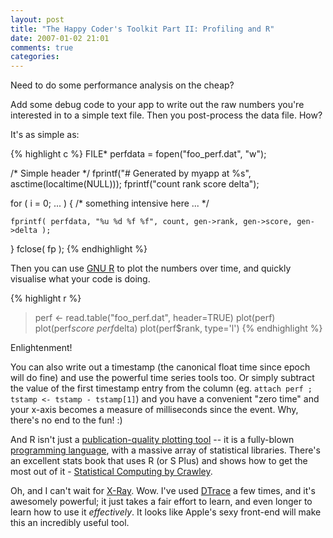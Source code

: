 ```yaml
---
layout: post
title: "The Happy Coder's Toolkit Part II: Profiling and R"
date: 2007-01-02 21:01
comments: true
categories: 
---
```


Need to do some performance analysis on the cheap?

Add some debug code to your app to write out the raw numbers you're interested in to a simple text file. Then you post-process the data file. How?
<!--more-->
It's as simple as:

{% highlight c %}
  FILE* perfdata = fopen("foo_perf.dat", "w");

  /* Simple header */
  fprintf("# Generated by myapp at %s", asctime(localtime(NULL)));
  fprintf("count rank score delta");

  for ( i = 0; ... )
  {
    /* something intensive here ... */

    fprintf( perfdata, "%u %d %f %f", count, gen->rank, gen->score, gen->delta );
  }
  fclose( fp );
{% endhighlight %}

Then you can use [GNU R](http://www.r-project.org/) to plot the numbers over time, and quickly visualise what your code is doing.

{% highlight r %}
> perf <- read.table("foo_perf.dat", header=TRUE)
> plot(perf)
> plot(perf$score ~ perf$delta)
> plot(perf$rank, type='l')
{% endhighlight %}

Enlightenment!

You can also write out a timestamp (the canonical float time since epoch will do fine) and use the powerful time series tools too.  Or simply subtract the value of the first timestamp entry from the column (eg. `attach perf ; tstamp <- tstamp - tstamp[1]`) and you have a convenient "zero time" and your x-axis becomes a measure of milliseconds since the event.  Why, there's no end to the fun! :)

And R isn't just a [publication-quality plotting tool](http://www.r-project.org/screenshots/screenshots.html) -- it is a fully-blown [programming language](http://www.r-project.org/about.html), with a massive array of statistical libraries.  There's an excellent stats book that uses R (or S Plus) and shows how to get the most out of it - [Statistical Computing by Crawley](ttp://www.amazon.com/Statistical-Computing-Introduction-Analysis-S-Plus/dp/0471560405/sr=1-2/qid=1167731672/ref=pd_bbs_sr_2/103-8385460-2747869?ie=UTF8&amp;s=books).

Oh, and I can't wait for [X-Ray](http://www.apple.com/macosx/leopard/xcode.html).  Wow.  I've used [DTrace](http://www.opensolaris.org/os/community/dtrace/) a few times, and it's awesomely powerful; it just takes a fair effort to learn, and even longer to learn how to use it <i>effectively</i>.  It looks like Apple's sexy front-end will make this an incredibly useful tool.
